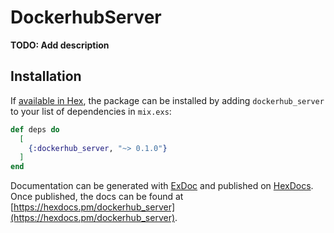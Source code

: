 # DockerhubServer

**TODO: Add description**

## Installation

If [available in Hex](https://hex.pm/docs/publish), the package can be installed
by adding `dockerhub_server` to your list of dependencies in `mix.exs`:

```elixir
def deps do
  [
    {:dockerhub_server, "~> 0.1.0"}
  ]
end
```

Documentation can be generated with [ExDoc](https://github.com/elixir-lang/ex_doc)
and published on [HexDocs](https://hexdocs.pm). Once published, the docs can
be found at [https://hexdocs.pm/dockerhub_server](https://hexdocs.pm/dockerhub_server).

